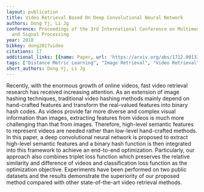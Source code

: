 ```yaml
---
layout: publication
title: Video Retrieval Based On Deep Convolutional Neural Network
authors: Dong Yj, Li Jg
conference: Proceedings of the 3rd International Conference on Multimedia Systems
  and Signal Processing
year: 2018
bibkey: dong2017video
citations: 17
additional_links: [{name: Paper, url: 'https://arxiv.org/abs/1712.00133'}]
tags: ["Distance Metric Learning", "Image Retrieval", "Video Retrieval"]
short_authors: Dong Yj, Li Jg
---
```

Recently, with the enormous growth of online videos, fast video retrieval
research has received increasing attention. As an extension of image hashing
techniques, traditional video hashing methods mainly depend on hand-crafted
features and transform the real-valued features into binary hash codes. As
videos provide far more diverse and complex visual information than images,
extracting features from videos is much more challenging than that from images.
Therefore, high-level semantic features to represent videos are needed rather
than low-level hand-crafted methods. In this paper, a deep convolutional neural
network is proposed to extract high-level semantic features and a binary hash
function is then integrated into this framework to achieve an end-to-end
optimization. Particularly, our approach also combines triplet loss function
which preserves the relative similarity and difference of videos and
classification loss function as the optimization objective. Experiments have
been performed on two public datasets and the results demonstrate the
superiority of our proposed method compared with other state-of-the-art video
retrieval methods.